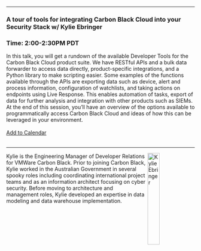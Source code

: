 <style>
  .wrapper {margin-top:75px;}
  header {top:20px!important;
  .session-wrapper{border:1px solid #36373b; border-radius:5px; padding:20px; background-color:##D3D3D3;}
  
</style>
<hr/>

### **A tour of tools for integrating Carbon Black Cloud into your Security Stack  w/ Kylie Ebringer**
### **Time: 2:00-2:30PM PDT**
<div class="session-wrapper">
In this talk, you will get a rundown of the available Developer Tools for the Carbon Black Cloud product suite. We have RESTful APIs and a bulk data forwarder to access data directly, product-specific integrations, and a Python library to make scripting easier. Some examples of the functions available through the APIs are exporting data such as device, alert and process information, configuration of watchlists, and taking actions on endpoints using Live Response. This enables automation of tasks, export of data for further analysis and integration with other products such as SIEMs. At the end of this session, you’ll have an overview of the options available to programmatically access Carbon Black Cloud and ideas of how this can be leveraged in your environment. 
<br> 
<br> 
  <a title="Add to Calendar" class="addeventatc" data-id="Ew5102127" href="https://www.addevent.com/event/Ew5102127" target="_blank" rel="nofollow">Add to Calendar</a>
        <script type="text/javascript" src="https://addevent.com/libs/atc/1.6.1/atc.min.js" async defer></script>
<br> 
<br> 
</div>

<hr/>
<img src="archana.jpeg" alt="Kylie Ebringer" width="25%" align="right">
    
<p>Kylie is the Engineering Manager of Developer Relations for VMWare Carbon Black. Prior to joining Carbon Black, Kylie worked in the Australian Government in several spooky roles including coordinating international project teams and as an information architect focusing on cyber security. Before moving to architecture and management roles, Kylie developed an expertise in data modeling and data warehouse implementation.</p>
